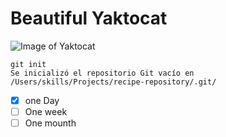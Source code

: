 # Beautiful Yaktocat

![Image of Yaktocat](https://octodex.github.com/images/yaktocat.png)

 
 ``` 
 git init 
Se inicializó el repositorio Git vacío en /Users/skills/Projects/recipe-repository/.git/ 
```
- [x] one Day
- [ ] One week
- [ ] One mounth
